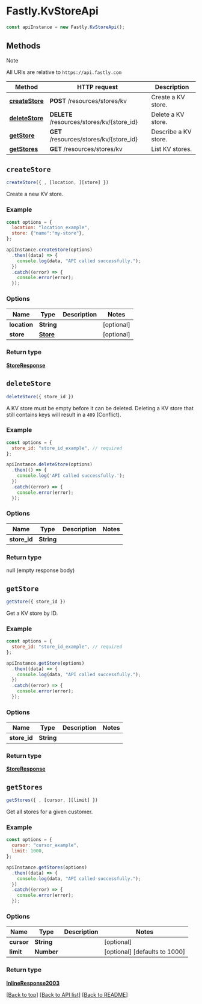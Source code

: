 # Fastly.KvStoreApi

```javascript
const apiInstance = new Fastly.KvStoreApi();
```
## Methods

> [!NOTE]
> All URIs are relative to `https://api.fastly.com`

Method | HTTP request | Description
------ | ------------ | -----------
[**createStore**](KvStoreApi.md#createStore) | **POST** /resources/stores/kv | Create a KV store.
[**deleteStore**](KvStoreApi.md#deleteStore) | **DELETE** /resources/stores/kv/{store_id} | Delete a KV store.
[**getStore**](KvStoreApi.md#getStore) | **GET** /resources/stores/kv/{store_id} | Describe a KV store.
[**getStores**](KvStoreApi.md#getStores) | **GET** /resources/stores/kv | List KV stores.


## `createStore`

```javascript
createStore({ , [location, ][store] })
```

Create a new KV store.

### Example

```javascript
const options = {
  location: "location_example",
  store: {"name":"my-store"},
};

apiInstance.createStore(options)
  .then((data) => {
    console.log(data, "API called successfully.");
  })
  .catch((error) => {
    console.error(error);
  });
```

### Options

Name | Type | Description  | Notes
------------- | ------------- | ------------- | -------------
**location** | **String** |  | [optional]
**store** | [**Store**](Store.md) |  | [optional]

### Return type

[**StoreResponse**](StoreResponse.md)


## `deleteStore`

```javascript
deleteStore({ store_id })
```

A KV store must be empty before it can be deleted.  Deleting a KV store that still contains keys will result in a `409` (Conflict).

### Example

```javascript
const options = {
  store_id: "store_id_example", // required
};

apiInstance.deleteStore(options)
  .then(() => {
    console.log('API called successfully.');
  })
  .catch((error) => {
    console.error(error);
  });
```

### Options

Name | Type | Description  | Notes
------------- | ------------- | ------------- | -------------
**store_id** | **String** |  |

### Return type

null (empty response body)


## `getStore`

```javascript
getStore({ store_id })
```

Get a KV store by ID.

### Example

```javascript
const options = {
  store_id: "store_id_example", // required
};

apiInstance.getStore(options)
  .then((data) => {
    console.log(data, "API called successfully.");
  })
  .catch((error) => {
    console.error(error);
  });
```

### Options

Name | Type | Description  | Notes
------------- | ------------- | ------------- | -------------
**store_id** | **String** |  |

### Return type

[**StoreResponse**](StoreResponse.md)


## `getStores`

```javascript
getStores({ , [cursor, ][limit] })
```

Get all stores for a given customer.

### Example

```javascript
const options = {
  cursor: "cursor_example",
  limit: 1000,
};

apiInstance.getStores(options)
  .then((data) => {
    console.log(data, "API called successfully.");
  })
  .catch((error) => {
    console.error(error);
  });
```

### Options

Name | Type | Description  | Notes
------------- | ------------- | ------------- | -------------
**cursor** | **String** |  | [optional]
**limit** | **Number** |  | [optional] [defaults to 1000]

### Return type

[**InlineResponse2003**](InlineResponse2003.md)


[[Back to top]](#) [[Back to API list]](../../README.md#endpoints)
[[Back to README]](../../README.md)

